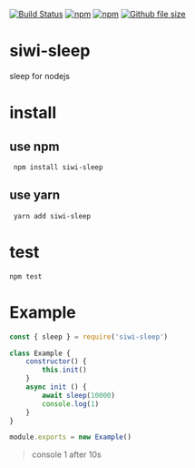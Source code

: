 [![Build Status](https://travis-ci.org/siwilizhao/siwi-sleep.svg?branch=master)](https://travis-ci.org/siwilizhao/siwi-sleep)
[![npm](https://img.shields.io/npm/v/siwi-sleep.svg)](https://www.npmjs.com/package/siwi-sleep)
[![npm](https://img.shields.io/npm/dt/siwi-sleep.svg)](https://www.npmjs.com/package/siwi-sleep)
[![Github file size](https://img.shields.io/github/size/siwilizhao/siwi-sleep/dist/index.js.svg)](https://github.com/siwilizhao/siwi-sleep/dist/index.js)

# siwi-sleep
sleep for nodejs
# install

## use npm 

` npm install siwi-sleep`

## use yarn

` yarn add siwi-sleep`

# test

`npm test`

# Example

```js
const { sleep } = require('siwi-sleep')

class Example {
    constructor() {
        this.init()
    }
    async init () {
        await sleep(10000)
        console.log(1)
    }
}

module.exports = new Example()
```

> console 1 after 10s 
